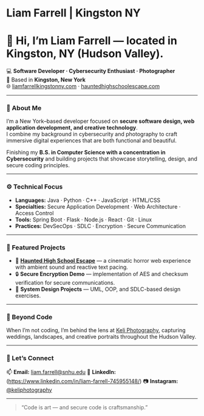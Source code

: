 # Liam Farrell | Kingston NY

# 👋 Hi, I’m Liam Farrell — located in Kingston, NY (Hudson Valley).

💻 **Software Developer · Cybersecurity Enthusiast · Photographer**  
📍 Based in **Kingston, New York**  
🌐 [liamfarrellkingstonny.com](https://liamfarrellkingstonny.com) · [hauntedhighschoolescape.com](https://hauntedhighschoolescape.com)

---

### 🧠 About Me
I’m a New York–based developer focused on **secure software design, web application development, and creative technology**.  
I combine my background in cybersecurity and photography to craft immersive digital experiences that are both functional and beautiful.

Finishing my **B.S. in Computer Science with a concentration in Cybersecurity** and building projects that showcase storytelling, design, and secure coding principles.

---

### ⚙️ Technical Focus
- **Languages:** Java · Python · C++ · JavaScript · HTML/CSS  
- **Specialties:** Secure Application Development · Web Architecture · Access Control  
- **Tools:** Spring Boot · Flask · Node.js · React · Git · Linux  
- **Practices:** DevSecOps · SDLC · Encryption · Secure Communication

---

### 🚀 Featured Projects
- 👻 **[Haunted High School Escape](https://hauntedhighschoolescape.com)** — a cinematic horror web experience with ambient sound and reactive text pacing.  
- 🔒 **Secure Encryption Demo** — implementation of AES and checksum verification for secure communications.  
- 🧱 **System Design Projects** — UML, OOP, and SDLC-based design exercises.

---

### 📸 Beyond Code
When I’m not coding, I’m behind the lens at [Keli Photography](https://www.keliphotography.com), capturing weddings, landscapes, and creative portraits throughout the Hudson Valley.

---

### 🧭 Let’s Connect
📫 **Email:** liam.farrell@snhu.edu
💼 **LinkedIn:** (https://www.linkedin.com/in/liam-farrell-745955148/)
📷 **Instagram:** [@keliphotography](https://instagram.com/keliphotography)

---

> “Code is art — and secure code is craftsmanship.”
